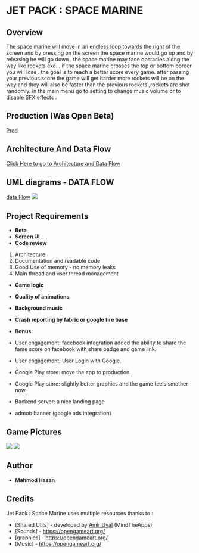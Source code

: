 ﻿# JET PACK : SPACE MARINE
## Overview
The space marine will move in an endless loop towards the right of the screen and by pressing on the screen the space marine would go up and by releasing he will go down .
the space marine may face obstacles along the way like rockets exc…
if the space marine crosses the top or bottom border you will lose .
the goal is to reach a better score every game.
after passing your previous score the game will get harder more rockets will be on the way and they will also be faster than the previous rockets ,rockets are shot randomly.
in the main menu go to setting to change music volume or to disable SFX effects .
## Production (Was Open Beta)
[Prod](https://play.google.com/store/apps/details?id=com.mahmod.battl.jetpack)
## Architecture And Data Flow
[Click Here to go to Architecture and Data Flow]( https://docs.google.com/document/d/1duEhr-1tbCmY6Ga9J5_5mXlDKZ3Cr-vg5gC0BWo7Lew/edit?usp=sharing"Architecture")
## UML diagrams - DATA FLOW
[data Flow](https://drive.google.com/file/d/1BKasyt2sR5oFI87u12i1EPIV9ryQbpqL/view?usp=sharing)
**![](https://lh5.googleusercontent.com/Edvd64JfF_XkdYuNgx6625rwJcrylaFilvYJvdLQP2xNAqcoPvwi6GoShg2Na1sZW-PJ-sdzBRqPNutostpc5lTQ9TFCkUptunBD4kKRlcNlBZyoNjVIUsIDWEL7A8vQZKqzKVrb)**

## Project Requirements 
-   **Beta**
-   **Screen UI** 
-   **Code review** 
1. Architecture
2. Documentation and readable code
3. Good Use of memory - no memory leaks
4. Main thread and user thread management
-   **Game logic** 
-   **Quality of animations** 
-   **Background music** 
-   **Crash reporting by fabric or google fire base** 
- **Bonus:** 
-   User engagement: facebook integration added the ability to share the fame score on facebook with share badge and game link.
    
-   User engagement: User Login with Google.
    
-   Google Play store: move the app to production.
    
-   Google Play store: slightly better graphics and the game feels smother now.
-   Backend server: a nice landing page
-   admob banner (google ads integration)

## Game Pictures 
**![](https://lh5.googleusercontent.com/f4t4Rdcm3Y8na-eQKsagTlcwWJAXMfqAXbgIfJkndaytyI_-UHyQpBOv4xuSpoq0TF48Gb8vSqWtnT9YInHVmbyoqSZi8bFVlKhrliWuJtsekWNf-eK5541LURgvxnY1UolihsNP)**
**![](https://lh3.googleusercontent.com/7MBlqHoAytinYFXNIligBazKta07QCpQfTWhqByPnVhkYONQeUZ3N8H0VR-weI9e7fnQYb8drM3bo7tqwF4mWvGfU7DhNQfQNRnnkljwLoX4rnWYKaMQjrmPlBMhybSvzKbPQm6H)**
## Author

* **Mahmod Hasan**
## Credits

Jet Pack : Space Marine uses multiple resources thanks to :

* [Shared Utils] - developed by [Amir Uval](https://github.com/auval) (MindTheApps)
* [Sounds] - https://opengameart.org/
* [graphics] - https://opengameart.org/
*  [Music] - https://opengameart.org/


<!--stackedit_data:
eyJoaXN0b3J5IjpbLTE0ODA0ODQ0MTUsLTE3OTMxMDAxMDAsND
I0NDE4NTE1XX0=
-->